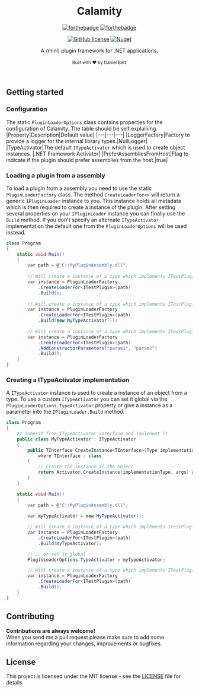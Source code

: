 ﻿﻿﻿﻿<h1 align="center">Calamity</h1><div align="center">

[![forthebadge](https://forthebadge.com/images/badges/fuck-it-ship-it.svg)](https://forthebadge.com)
[![forthebadge](https://forthebadge.com/images/badges/made-with-c-sharp.svg)](https://forthebadge.com)

[![GitHub license](https://img.shields.io/github/license/LegendaryB/Kirei.svg?longCache=true&style=flat-square)](https://github.com/LegendaryB/Kirei/blob/master/LICENSE)
[![Nuget](https://img.shields.io/nuget/v/Calamity.svg?style=flat-square)](https://www.nuget.org/packages/Calamity/)

A (mini) plugin framework for .NET applications.
<br>
<br>
<sub>Built with ❤︎ by Daniel Belz</sub>
</div><br>

## Getting started

### Configuration
The static `PluginLoaderOptions` class contains properties for the configuration of Calamity. The table should be self explaining.
|Property|Description|Default value|
|---|---|---|
|LoggerFactory|Factory to provide a logger for the internal library types.|NullLogger|
|TypeActivator|The default `ITypeActivator` which is used to create object instances. |.NET Framework Activator|
|PreferAssembliesFromHost|Flag to indicate if the plugin should prefer assemblies from the host.|true|

### Loading a plugin from a assembly
To load a plugin from a assembly you need to use the static `PluginLoaderFactory` class. The method `CreateLoaderFor<>` will return a generic `IPluginLoader` instance to you. This instance holds all metadata which is then required to create a instance of the plugin. After setting several properties on your `IPluginLoader` instance you can finally use the `Build` method. If you don't specify an alternate `ITypeActivator` implementation the default one from the `PluginLoaderOptions` will be used instead.

```csharp
class Program
{
    static void Main()
    {
        var path = @"C:\MyPluginAssembly.dll";
        
        // Will create a instance of a type which implements ITestPlugin and uses the default ITypeActivator.
        var instance = PluginLoaderFactory
            .CreateLoaderFor<ITestPlugin>(path)
            .Build();
            
        // Will create a instance of a type which implements ITestPlugin and uses the specified ITypeActivator.
        var instance = PluginLoaderFactory
            .CreateLoaderFor<ITestPlugin>(path)
            .Build(new MyTypeActivator());  
            
        // Will create a instance of a type which implements ITestPlugin and uses the default ITypeActivator in combination with constructor parameters.
        var instance = PluginLoaderFactory
            .CreateLoaderFor<ITestPlugin>(path)
            .AddConstructorParameters("param1", "param2")
            .Build();
    }
}
```

### Creating a ITypeActivator implementation
A `ITypeActivator` instance is used to create a instance of an object from a type. To use a custom `ITypeActivator` you can set it global via the `PluginLoaderOptions.TypeActivator` property or give a instance as a parameter into the `IPluginLoader.Build` method.

```csharp
class Program
{
    // Inherit from ITypeActivator interface and implement it
    public class MyTypeActivator : ITypeActivator
    {
        public TInterface CreateInstance<TInterface>(Type implementationType, object[] args) 
            where TInterface : class
        {
            // Create the instance of the object
            return Activator.CreateInstance(implementationType, args) as TInterface;
        }
    }

    static void Main()
    {
        var path = @"C:\MyPluginAssembly.dll";
        
        var myTypeActivator = new MyTypeActivator();

        // Will create a instance of a type which implements ITestPlugin and uses the custom ITypeActivator.
        var instance = PluginLoaderFactory
            .CreateLoaderFor<ITestPlugin>(path)
            .Build(myTypeActivator);

        // .. or set it global
        PluginLoaderOptions.TypeActivator = myTypeActivator;

        // Will create a instance of a type which implements ITestPlugin and uses the custom ITypeActivator specified in the options.
        var instance = PluginLoaderFactory
            .CreateLoaderFor<ITestPlugin>(path)
            .Build();
    }
}
```


## Contributing

__Contributions are always welcome!__  
When you send me a pull request please make sure to add some information regarding your changes, improvements or bugfixes.

## License

This project is licensed under the MIT license - see the [LICENSE](LICENSE) file for details
